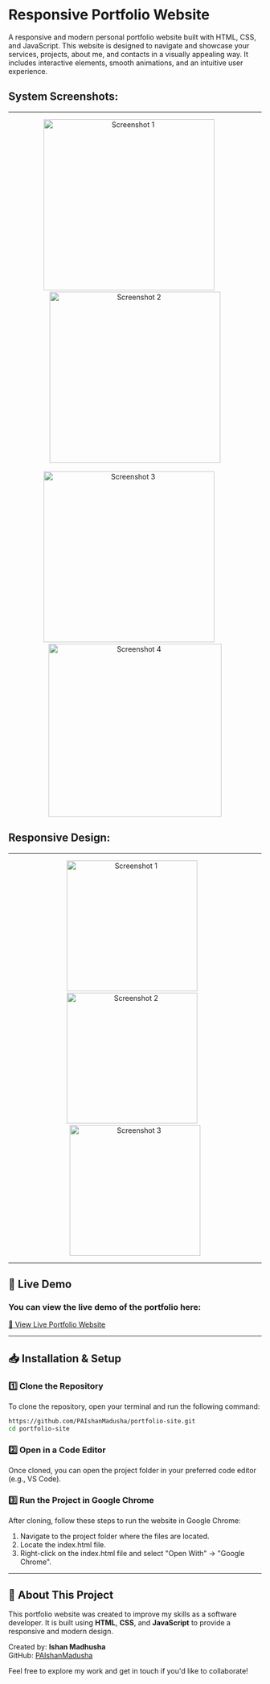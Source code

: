 # Responsive Portfolio Website

A responsive and modern personal portfolio website built with HTML, CSS, and JavaScript. This website is designed to navigate and showcase your services, projects, about me, and contacts in a visually appealing way. It includes interactive elements, smooth animations, and an intuitive user experience.

## System Screenshots:
---
<p align="center">
  <img src="https://github.com/user-attachments/assets/90230d28-75c5-4bf5-b073-d2283c16a8ca" alt="Screenshot 1" width="340">&nbsp;&nbsp;&nbsp;&nbsp;&nbsp;&nbsp;
  <img src="https://github.com/user-attachments/assets/2988b453-d635-4450-b17f-0978c8ba239e" alt="Screenshot 2" width="340">
  <br><br>
  <img src="https://github.com/user-attachments/assets/102b36ea-1bc9-41cb-a9ff-7daf6bba9837" alt="Screenshot 3" width="340">&nbsp;&nbsp;&nbsp;&nbsp;&nbsp;&nbsp;
  <img src="https://github.com/user-attachments/assets/b0134dfe-4058-4dae-bd99-227f43d94ad7" alt="Screenshot 4" width="344">
</p>

##  Responsive Design:
---
<p align="center">
  <img src="https://github.com/user-attachments/assets/5c0dca56-38a5-4059-a0c1-ccbd9cf7031a" alt="Screenshot 1" width="260">&nbsp;&nbsp;&nbsp;
  <img src="https://github.com/user-attachments/assets/fb4d7e9b-655b-4686-8360-29425348fc8c" alt="Screenshot 2" width="260">&nbsp;&nbsp;&nbsp;
  <img src="https://github.com/user-attachments/assets/010e6c2c-c11a-4b6d-a6a2-8cee45e7e1d6" alt="Screenshot 3" width="260">
</p>

---
## 🚀 Live Demo  
### **You can view the live demo of the portfolio here:**  
[🔗 View Live Portfolio Website](https://paishanmadusha.github.io/portfolio-site/)

---

## 📥 Installation & Setup  

### **1️⃣ Clone the Repository**  
To clone the repository, open your terminal and run the following command:  
```bash
https://github.com/PAIshanMadusha/portfolio-site.git
cd portfolio-site
```
### **2️⃣ Open in a Code Editor**
Once cloned, you can open the project folder in your preferred code editor (e.g., VS Code).

### **3️⃣ Run the Project in Google Chrome**
After cloning, follow these steps to run the website in Google Chrome:

1. Navigate to the project folder where the files are located.
2. Locate the index.html file.
3. Right-click on the index.html file and select "Open With" → "Google Chrome".

---

## 👤 About This Project  

This portfolio website was created to improve my skills as a software developer. It is built using **HTML**, **CSS**, and **JavaScript** to provide a responsive and modern design. 

Created by: **Ishan Madhusha**  
GitHub: [PAIshanMadusha](https://github.com/PAIshanMadusha)

Feel free to explore my work and get in touch if you'd like to collaborate!
